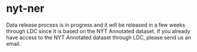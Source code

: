 # nyt-ner

Data release process is in progress and it will be released in a few weeks through LDC since it is based on the NYT Annotated dataset. If you already have access to the NYT Annotated dataset through LDC, please send us an email.
